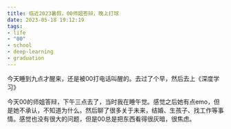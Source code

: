 ```yaml
---
title: 临近2023暑假，00师姐答辩，晚上打球
date: 2023-05-18 19:12:19
tags:
- life
- "00"
- school
- deep-learning
- graduation
---
```


今天睡到九点才醒来，还是被00打电话叫醒的。去过了个早，然后去上《深度学习》

今天00的师姐答辩，下午三点去了，当时我在睡午觉。感觉之后她有点emo，但是她不承认，不知道为什么。然后聊了很多关于未来，结婚、生孩子、找工作等事情。感觉也没有很大的问题，但是00总是把东西看得很灰暗，很焦虑。